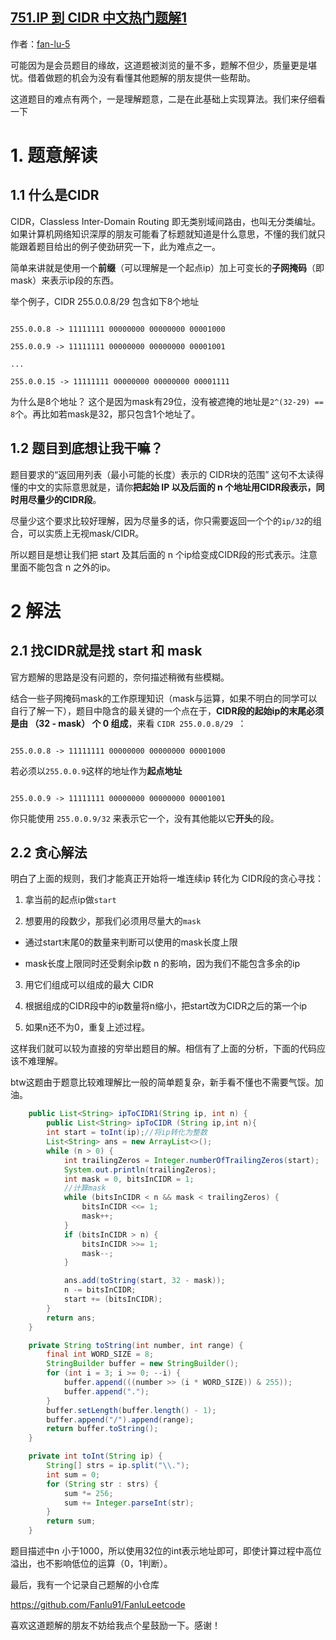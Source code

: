 ## [751.IP 到 CIDR 中文热门题解1](https://leetcode.cn/problems/ip-to-cidr/solutions/100000/ke-neng-shi-mu-qian-wei-yi-yi-ge-yi-dong-de-ti-jie)

作者：[fan-lu-5](https://leetcode.cn/u/fan-lu-5)

可能因为是会员题目的缘故，这道题被浏览的量不多，题解不但少，质量更是堪忧。借着做题的机会为没有看懂其他题解的朋友提供一些帮助。

这道题目的难点有两个，一是理解题意，二是在此基础上实现算法。我们来仔细看一下


# 1. 题意解读
  
## 1.1 什么是CIDR

CIDR，Classless Inter-Domain Routing 即无类别域间路由，也叫无分类编址。如果计算机网络知识深厚的朋友可能看了标题就知道是什么意思，不懂的我们就只能跟着题目给出的例子使劲研究一下，此为难点之一。

简单来讲就是使用一个**前缀**（可以理解是一个起点ip）加上可变长的**子网掩码**（即mask）来表示ip段的东西。

举个例子，CIDR 255.0.0.8/29 包含如下8个地址

```

255.0.0.8 -> 11111111 00000000 00000000 00001000

255.0.0.9 -> 11111111 00000000 00000000 00001001

...

255.0.0.15 -> 11111111 00000000 00000000 00001111

```

为什么是8个地址？ 这个是因为mask有29位，没有被遮掩的地址是`2^(32-29) == 8`个。再比如若mask是32，那只包含1个地址了。


## 1.2 题目到底想让我干嘛？

题目要求的“返回用列表（最小可能的长度）表示的 CIDR块的范围” 这句不太读得懂的中文的实际意思就是，请你**把起始 IP 以及后面的 n 个地址用CIDR段表示，同时用尽量少的CIDR段**。

  
尽量少这个要求比较好理解，因为尽量多的话，你只需要返回一个个的`ip/32`的组合，可以实质上无视mask/CIDR。

  
所以题目是想让我们把 start 及其后面的 n 个ip给变成CIDR段的形式表示。注意里面不能包含 n 之外的ip。


# 2 解法

## 2.1 找CIDR就是找 start 和 mask

官方题解的思路是没有问题的，奈何描述稍微有些模糊。

结合一些子网掩码mask的工作原理知识（mask与运算，如果不明白的同学可以自行了解一下），题目中隐含的最关键的一个点在于，**CIDR段的起始ip的末尾必须是由 （32 - mask） 个 0 组成**，来看 `CIDR 255.0.0.8/29 `：

```

255.0.0.8 -> 11111111 00000000 00000000 00001000

```

  

若必须以`255.0.0.9`这样的地址作为**起点地址**

```

255.0.0.9 -> 11111111 00000000 00000000 00001001

```

你只能使用 `255.0.0.9/32` 来表示它一个，没有其他能以它**开头**的段。



## 2.2 贪心解法

明白了上面的规则，我们才能真正开始将一堆连续ip 转化为 CIDR段的贪心寻找：


1. 拿当前的起点ip做`start`

2. 想要用的段数少，那我们必须用尽量大的`mask`

- 通过start末尾0的数量来判断可以使用的mask长度上限

- mask长度上限同时还受剩余ip数 n 的影响，因为我们不能包含多余的ip

3. 用它们组成可以组成的最大 CIDR

4. 根据组成的CIDR段中的ip数量将n缩小，把start改为CIDR之后的第一个ip

5. 如果n还不为0，重复上述过程。

  

这样我们就可以较为直接的穷举出题目的解。相信有了上面的分析，下面的代码应该不难理解。

btw这题由于题意比较难理解比一般的简单题复杂，新手看不懂也不需要气馁。加油。

```java
    public List<String> ipToCIDR1(String ip, int n) {
        public List<String> ipToCIDR (String ip,int n){
        int start = toInt(ip);//将ip转化为整数
        List<String> ans = new ArrayList<>();
        while (n > 0) {
            int trailingZeros = Integer.numberOfTrailingZeros(start);
            System.out.println(trailingZeros);
            int mask = 0, bitsInCIDR = 1;
            //计算mask
            while (bitsInCIDR < n && mask < trailingZeros) {
                bitsInCIDR <<= 1;
                mask++;
            }
            if (bitsInCIDR > n) {
                bitsInCIDR >>= 1;
                mask--;
            }

            ans.add(toString(start, 32 - mask));
            n -= bitsInCIDR;
            start += (bitsInCIDR);
        }
        return ans;
    }

    private String toString(int number, int range) {
        final int WORD_SIZE = 8;
        StringBuilder buffer = new StringBuilder();
        for (int i = 3; i >= 0; --i) {
            buffer.append(((number >> (i * WORD_SIZE)) & 255));
            buffer.append(".");
        }
        buffer.setLength(buffer.length() - 1);
        buffer.append("/").append(range);
        return buffer.toString();
    }

    private int toInt(String ip) {
        String[] strs = ip.split("\\.");
        int sum = 0;
        for (String str : strs) {
            sum *= 256;
            sum += Integer.parseInt(str);
        }
        return sum;
    }
```
题目描述中n 小于1000，所以使用32位的int表示地址即可，即使计算过程中高位溢出，也不影响低位的运算（0，1判断）。


最后，我有一个记录自己题解的小仓库 

https://github.com/Fanlu91/FanluLeetcode

喜欢这道题解的朋友不妨给我点个星鼓励一下。感谢！